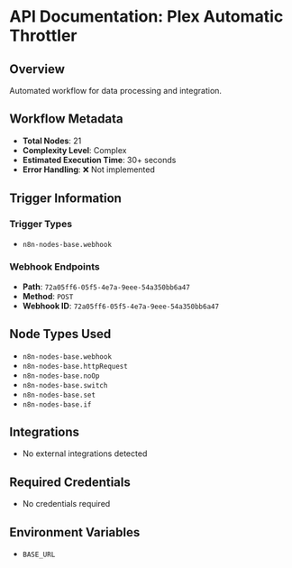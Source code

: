 # API Documentation: Plex Automatic Throttler

## Overview
Automated workflow for data processing and integration.

## Workflow Metadata
- **Total Nodes**: 21
- **Complexity Level**: Complex
- **Estimated Execution Time**: 30+ seconds
- **Error Handling**: ❌ Not implemented

## Trigger Information
### Trigger Types
- `n8n-nodes-base.webhook`

### Webhook Endpoints
- **Path**: `72a05ff6-05f5-4e7a-9eee-54a350bb6a47`
- **Method**: `POST`
- **Webhook ID**: `72a05ff6-05f5-4e7a-9eee-54a350bb6a47`


## Node Types Used
- `n8n-nodes-base.webhook`
- `n8n-nodes-base.httpRequest`
- `n8n-nodes-base.noOp`
- `n8n-nodes-base.switch`
- `n8n-nodes-base.set`
- `n8n-nodes-base.if`

## Integrations
- No external integrations detected

## Required Credentials
- No credentials required

## Environment Variables
- `BASE_URL`
